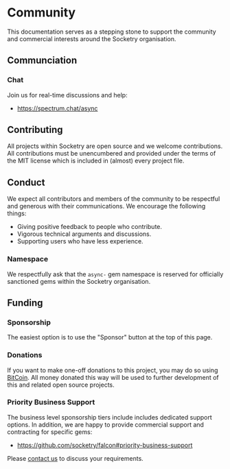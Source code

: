 # Community

This documentation serves as a stepping stone to support the community and commercial interests around the Socketry organisation.

## Communciation

### Chat

Join us for real-time discussions and help:

- https://spectrum.chat/async

## Contributing

All projects within Socketry are open source and we welcome contributions. All contributions must be unencumbered and provided under the terms of the MIT license which is included in (almost) every project file.

## Conduct

We expect all contributors and members of the community to be respectful and generous with their communications. We encourage the following things:

- Giving positive feedback to people who contribute.
- Vigorous technical arguments and discussions.
- Supporting users who have less experience.

### Namespace

We respectfully ask that the `async-` gem namespace is reserved for officially sanctioned gems within the Socketry organisation.

## Funding

### Sponsorship

The easiest option is to use the "Sponsor" button at the top of this page.

### Donations

If you want to make one-off donations to this project, you may do so using [BitCoin](https://www.blockchain.com/btc/payment_request?address=1BU3RnjB7fS9XmiTHgbmLKL36S5kccovs8). All money donated this way will be used to further development of this and related open source projects.

### Priority Business Support

The business level sponsorship tiers include includes dedicated support options. In addition, we are happy to provide commercial support and contracting for specific gems:

- https://github.com/socketry/falcon#priority-business-support

Please [contact us](mailto:contact@oriontransfer.net) to discuss your requirements.
